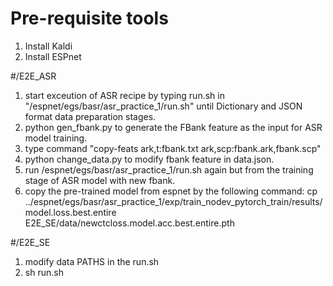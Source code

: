 # Pre-requisite tools
1. Install Kaldi
2. Install ESPnet

#/E2E_ASR
1. start exceution of ASR recipe by typing run.sh in "/espnet/egs/basr/asr_practice_1/run.sh" until Dictionary and JSON format data preparation stages.
2. python gen_fbank.py to generate the FBank feature as the input for ASR model training.
3. type command "copy-feats ark,t:fbank.txt ark,scp:fbank.ark,fbank.scp"
4. python change_data.py to modify fbank feature in data.json.
5. run /espnet/egs/basr/asr_practice_1/run.sh again but from the training stage of ASR model with new fbank.
6. copy the pre-trained model from espnet by the following command:
cp ../espnet/egs/basr/asr_practice_1/exp/train_nodev_pytorch_train/results/model.loss.best.entire E2E_SE/data/newctcloss.model.acc.best.entire.pth

#/E2E_SE
1. modify data PATHS in the run.sh
2. sh run.sh 